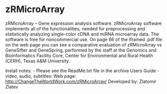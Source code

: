 zRMicroArray
============

zRMicroArray – Gene expression analysis software. 
zRMicroArray software implements all of the functionalities, 
needed for preprocessing and statistically analyzing single-color
cDNA and miRNA microarray data. The software is free for noncommercial use. 
On page 66 of the iframed .pdf file on the web page you can see a 
comparative evaluation of zRMicroArray vs GeneSifter and GeneSpring, 
performed by the staff at the Genomics and Bioinformatics Facility Core, 
Center for Environmental and Rural Health (CERH), Texas A&M University.

Install notes: - Please see the ReadMe.txt file in the archive
Users Guide - video, audio, subtitles:
Web page: http://ChangeTheWorldWork.com/zRMicroArray/
Developed by: Zlatomir Zlatev
